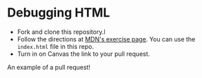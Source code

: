 # Debugging HTML

- Fork and clone this repository.l
- Follow the directions at [MDN's exercise page](https://developer.mozilla.org/en-US/docs/Learn/HTML/Introduction_to_HTML/Debugging_HTML). You can use the `index.html` file in this repo.
- Turn in on Canvas the link to your pull request.

An example of a pull request!
